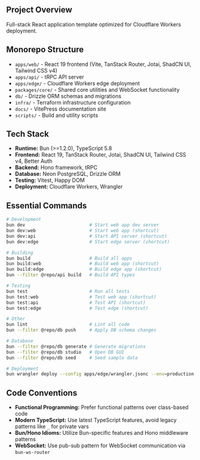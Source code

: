 ## Project Overview

Full-stack React application template optimized for Cloudflare Workers deployment.

## Monorepo Structure

- `apps/web/` - React 19 frontend (Vite, TanStack Router, Jotai, ShadCN UI, Tailwind CSS v4)
- `apps/api/` - tRPC API server
- `apps/edge/` - Cloudflare Workers edge deployment
- `packages/core/` - Shared core utilities and WebSocket functionality
- `db/` - Drizzle ORM schemas and migrations
- `infra/` - Terraform infrastructure configuration
- `docs/` - VitePress documentation site
- `scripts/` - Build and utility scripts

## Tech Stack

- **Runtime:** Bun (>=1.2.0), TypeScript 5.8
- **Frontend:** React 19, TanStack Router, Jotai, ShadCN UI, Tailwind CSS v4, Better Auth
- **Backend:** Hono framework, tRPC
- **Database:** Neon PostgreSQL, Drizzle ORM
- **Testing:** Vitest, Happy DOM
- **Deployment:** Cloudflare Workers, Wrangler

## Essential Commands

```bash
# Development
bun dev                        # Start web app dev server
bun dev:web                    # Start web app (shortcut)
bun dev:api                    # Start API server (shortcut)
bun dev:edge                   # Start edge server (shortcut)

# Building
bun build                      # Build all apps
bun build:web                  # Build web app (shortcut)
bun build:edge                 # Build edge app (shortcut)
bun --filter @repo/api build   # Build API types

# Testing
bun test                       # Run all tests
bun test:web                   # Test web app (shortcut)
bun test:api                   # Test API (shortcut)
bun test:edge                  # Test edge (shortcut)

# Other
bun lint                       # Lint all code
bun --filter @repo/db push     # Apply DB schema changes

# Database
bun --filter @repo/db generate # Generate migrations
bun --filter @repo/db studio   # Open DB GUI
bun --filter @repo/db seed     # Seed sample data

# Deployment
bun wrangler deploy --config apps/edge/wrangler.jsonc --env=production
```

## Code Conventions

- **Functional Programming:** Prefer functional patterns over class-based code
- **Modern TypeScript:** Use latest TypeScript features, avoid legacy patterns like `_` for private vars
- **Bun/Hono Idioms:** Utilize Bun-specific features and Hono middleware patterns
- **WebSocket:** Use pub-sub pattern for WebSocket communication via `bun-ws-router`
